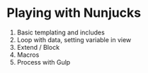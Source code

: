 # Playing with Nunjucks

1. Basic templating and includes
2. Loop with data, setting variable in view
3. Extend / Block
4. Macros
5. Process with Gulp
